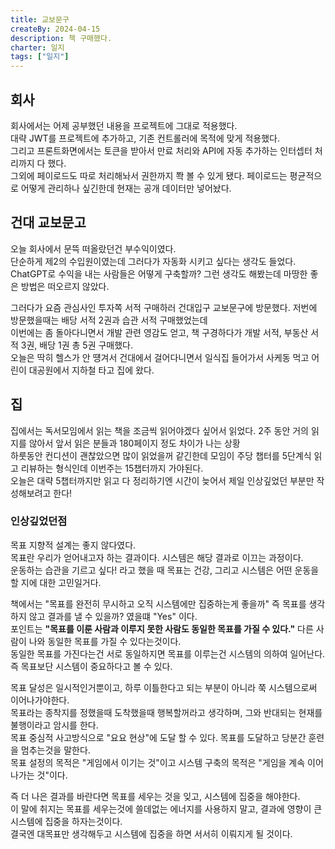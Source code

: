 ```yaml
---
title: 교보문구
createBy: 2024-04-15
description: 책 구매했다.
charter: 일지
tags: ["일지"]
---
```


## 회사

회사에서는 어제 공부했던 내용을 프로젝트에 그대로 적용했다.  
대략 JWT를 프로젝트에 추가하고, 기존 컨트롤러에 목적에 맞게 적용했다.  
그리고 프론트화면에서는 토큰을 받아서 만료 처리와 API에 자동 추가하는 인터셉터 처리까지 다 했다.  
그외에 페이로드도 따로 처리해놔서 권한까지 쫙 볼 수 있게 됐다. 페이로드는 평균적으로 어떻게 관리하나 싶긴한데 현재는 공개 데이터만 넣어놨다.

## 건대 교보문고

오늘 회사에서 문뜩 떠올랐던건 부수익이였다.  
단순하게 제2의 수입원이였는데 그러다가 자동화 시키고 싶다는 생각도 들었다.  
ChatGPT로 수익을 내는 사람들은 어떻게 구축할까? 그런 생각도 해봤는데 마땅한 좋은 방법은 떠오르지 않았다.

그러다가 요즘 관심사인 투자쪽 서적 구매하러 건대입구 교보문구에 방문했다. 저번에 방문했을때는 배당 서적 2권과 습관 서적 구매했었는데  
이번에는 좀 돌아다니면서 개발 관련 영감도 얻고, 책 구경하다가 개발 서적, 부동산 서적 3권, 배당 1권 총 5권 구매했다.  
오늘은 딱히 헬스가 안 떙겨서 건대에서 걸어다니면서 일식집 들어가서 사케동 먹고 어린이 대공원에서 지하철 타고 집에 왔다.

## 집

집에서는 독서모임에서 읽는 책을 조금씩 읽어야겠다 싶어서 읽었다. 2주 동안 거의 읽지를 않아서 앞서 읽은 분들과 180페이지 정도 차이가 나는 상황  
하룻동안 컨디션이 괜찮았으면 많이 읽었을꺼 같긴한데 모임이 주당 챕터를 5단계식 읽고 리뷰하는 형식인데 이번주는 15챕터까지 가야된다.  
오늘은 대략 5챕터까지만 읽고 다 정리하기엔 시간이 늦어서 제일 인상깊었던 부분만 작성해보려고 한다!

### 인상깊었던점

목표 지향적 설계는 좋지 않다였다.  
목표란 우리가 얻어내고자 하는 결과이다. 시스템은 해당 결과로 이끄는 과정이다.  
운동하는 습관을 기르고 싶다! 라고 했을 때 목표는 건강, 그리고 시스템은 어떤 운동을 할 지에 대한 고민일거다.

책에서는 "목표를 완전히 무시하고 오직 시스템에만 집중하는게 좋을까" 즉 목표를 생각하지 않고 결과를 낼 수 있을까? 였을떄 "Yes" 이다.  
포인트는 **"목표를 이룬 사람과 이루지 못한 사람도 동일한 목표를 가질 수 있다."** 다른 사람이 나와 동일한 목표를 가질 수 있다는것이다.  
동일한 목표를 가진다는건 서로 동일하지면 목표를 이루는건 시스템의 의하여 일어난다. 즉 목표보단 시스템이 중요하다고 볼 수 있다.

목표 달성은 일시적인거뿐이고, 하루 이틀한다고 되는 부분이 아니라 쭉 시스템으로써 이어나가야한다.  
목표라는 종착지를 정했을때 도착했을때 행복할꺼라고 생각하며, 그와 반대되는 현재를 불행이라고 암시를 한다.  
목표 중심적 사고방식으로 "요요 현상"에 도달 할 수 있다. 목표를 도달하고 당분간 훈련을 멈추는것을 말한다.  
목표 설정의 목적은 "게임에서 이기는 것"이고 시스템 구축의 목적은 "게임을 계속 이어나가는 것"이다.

즉 더 나은 결과를 바란다면 목표를 세우는 것을 잊고, 시스템에 집중을 해야한다.  
이 말에 취지는 목표를 세우는것에 쓸데없는 에너지를 사용하지 말고, 결과에 영향이 큰 시스템에 집중을 하자는것이다.  
결국엔 대목표만 생각해두고 시스템에 집중을 하면 서서히 이뤄지게 될 것이다.
